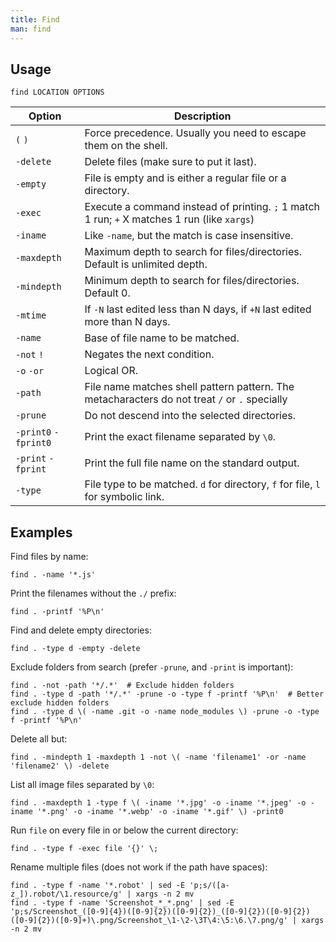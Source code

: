 ```yaml
---
title: Find
man: find
---
```


## Usage

```shell
find LOCATION OPTIONS
```

| Option | Description |
| --- | --- |
| `(` `)` | Force precedence. Usually you need to escape them on the shell. |
| `-delete` | Delete files (make sure to put it last). |
| `-empty` | File is empty and is either a regular file or a directory. |
| `-exec` | Execute a command instead of printing. `;` 1 match 1 run; `+` X matches 1 run (like `xargs`) |
| `-iname` | Like `-name`, but the match is case insensitive. |
| `-maxdepth` | Maximum depth to search for files/directories. Default is unlimited depth. |
| `-mindepth` | Minimum depth to search for files/directories. Default 0. |
| `-mtime` | If `-N` last edited less than N days, if `+N` last edited more than N days. |
| `-name` | Base of file name to be matched. |
| `-not` `!` | Negates the next condition. |
| `-o` `-or` | Logical OR. |
| `-path` | File name matches shell pattern pattern. The metacharacters do not treat `/` or `.` specially |
| `-prune` | Do not descend into the selected directories. |
| `-print0` `-fprint0` | Print the exact filename separated by `\0`. |
| `-print` `-fprint` | Print the full file name on the standard output. |
| `-type` | File type to be matched. `d` for directory, `f` for file, `l` for symbolic link. |

## Examples

Find files by name:

```shell
find . -name '*.js'
```

Print the filenames without the `./` prefix:

```shell
find . -printf '%P\n'
```

Find and delete empty directories:

```shell
find . -type d -empty -delete
```

Exclude folders from search (prefer `-prune`, and `-print` is important):

```shell
find . -not -path '*/.*'  # Exclude hidden folders
find . -type d -path '*/.*' -prune -o -type f -printf '%P\n'  # Better exclude hidden folders
find . -type d \( -name .git -o -name node_modules \) -prune -o -type f -printf '%P\n'
```

Delete all but:

```shell
find . -mindepth 1 -maxdepth 1 -not \( -name 'filename1' -or -name 'filename2' \) -delete
```

List all image files separated by `\0`:

```shell
find . -maxdepth 1 -type f \( -iname '*.jpg' -o -iname '*.jpeg' -o -iname '*.png' -o -iname '*.webp' -o -iname '*.gif' \) -print0
```

Run `file` on every file in or below the current directory:

```shell
find . -type f -exec file '{}' \;
```

Rename multiple files (does not work if the path have spaces):

```shell
find . -type f -name '*.robot' | sed -E 'p;s/([a-z_]).robot/\1.resource/g' | xargs -n 2 mv
find . -type f -name 'Screenshot_*_*.png' | sed -E 'p;s/Screenshot_([0-9]{4})([0-9]{2})([0-9]{2})_([0-9]{2})([0-9]{2})([0-9]{2})([0-9]+)\.png/Screenshot_\1-\2-\3T\4:\5:\6.\7.png/g' | xargs -n 2 mv
```

